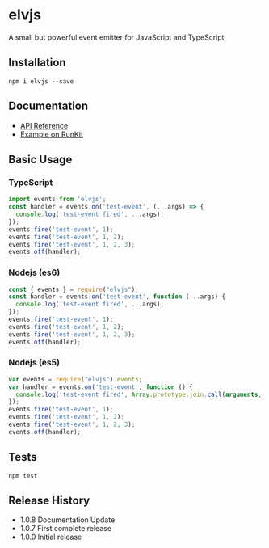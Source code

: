 elvjs
=====

A small but powerful event emitter for JavaScript and TypeScript

## Installation

  ``npm i elvjs --save``

## Documentation

* [API Reference](https://github.com/Mehuge/elvjs/wiki)
* [Example on RunKit](https://runkit.com/mehuge/elvjs)

## Basic Usage

### TypeScript

  ```TypeScript
  import events from 'elvjs';
  const handler = events.on('test-event', (...args) => {
    console.log('test-event fired', ...args);
  });
  events.fire('test-event', 1);
  events.fire('test-event', 1, 2);
  events.fire('test-event', 1, 2, 3);
  events.off(handler);
  ```

### Nodejs (es6)

  ```JavaScript
  const { events } = require("elvjs");
  const handler = events.on('test-event', function (...args) {
    console.log('test-event fired', ...args);
  });
  events.fire('test-event', 1);
  events.fire('test-event', 1, 2);
  events.fire('test-event', 1, 2, 3);
  events.off(handler);
  ```


### Nodejs (es5)

  ```JavaScript
  var events = require("elvjs").events;
  var handler = events.on('test-event', function () {
    console.log('test-event fired', Array.prototype.join.call(arguments,' '));
  });
  events.fire('test-event', 1);
  events.fire('test-event', 1, 2);
  events.fire('test-event', 1, 2, 3);
  events.off(handler);
  ```

## Tests

  ```npm test```

## Release History

* 1.0.8 Documentation Update
* 1.0.7 First complete release
* 1.0.0 Initial release
